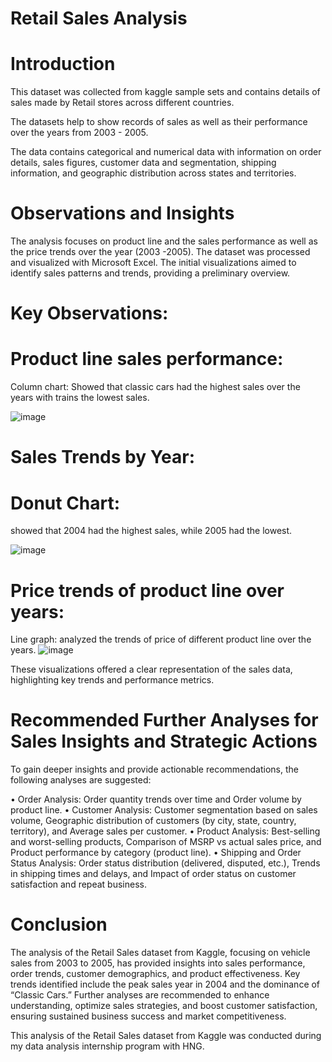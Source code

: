 
# Retail Sales Analysis

# Introduction

This dataset was collected from kaggle sample sets and contains details of sales made by Retail stores across different countries.

The datasets help to show records of sales as well as their performance over the years from 2003 - 2005.

The data contains categorical and numerical data with information on order details, sales figures, customer data and segmentation, shipping information, and geographic distribution across states and territories.

# Observations and Insights

The analysis focuses on product line and the sales performance as well as the price trends over the year (2003 -2005). The dataset was processed and visualized with Microsoft Excel. The initial visualizations aimed to identify sales patterns and trends, providing a preliminary overview.

# Key Observations:

# Product line sales performance:
Column chart: Showed that classic cars had the highest sales over the years with trains the lowest sales.

![image](https://github.com/user-attachments/assets/18de5b15-75a4-4f9b-ac26-c6a6f5756ff7)
# Sales Trends by Year:
# Donut Chart: 
showed that 2004 had the highest sales, while 2005 had the lowest.

![image](https://github.com/user-attachments/assets/d7c47d72-eef2-4f6a-9e46-ffec41154885)

# Price trends of product line over years:
Line graph: analyzed the trends of price of different product line over the years.
![image](https://github.com/user-attachments/assets/7320b31d-0d41-4181-8cc2-37a39d7e53af)

These visualizations offered a clear representation of the sales data, highlighting key trends and performance metrics.

# Recommended Further Analyses for Sales Insights and Strategic Actions
To gain deeper insights and provide actionable recommendations, the following analyses are suggested:

• Order Analysis: Order quantity trends over time and Order volume by product line.
• Customer Analysis: Customer segmentation based on sales volume, Geographic distribution of customers (by city, state, country, territory), and Average sales per customer.
• Product Analysis: Best-selling and worst-selling products, Comparison of MSRP vs actual sales price, and Product performance by category (product line).
• Shipping and Order Status Analysis: Order status distribution (delivered, disputed, etc.), Trends in shipping times and delays, and Impact of order status on customer satisfaction and repeat business.

# Conclusion
The analysis of the Retail Sales dataset from Kaggle, focusing on vehicle sales from 2003 to 2005, has provided insights into sales performance, order trends, customer demographics, and product effectiveness. Key trends identified include the peak sales year in 2004 and the dominance of “Classic Cars.” Further analyses are recommended to enhance understanding, optimize sales strategies, and boost customer satisfaction, ensuring sustained business success and market competitiveness.

This analysis of the Retail Sales dataset from Kaggle was conducted during my data analysis internship program with HNG.
